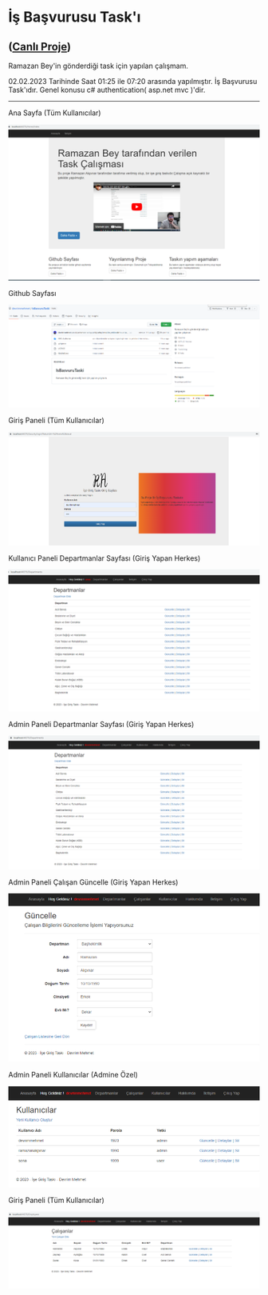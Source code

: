 # İş Başvurusu Task'ı

## ([Canlı Proje](https://ramazanbey.devrimmehmet.com/))

Ramazan Bey'in gönderdiği task için yapılan çalışmam.

02.02.2023 Tarihinde Saat 01:25 ile 07:20 arasında yapılmıştır. İş Başvurusu Task'ıdır. Genel konusu c# authentication( asp.net mvc )'dir.

----------------------------------------------

Ana Sayfa (Tüm Kullanıcılar)

![Giriş Sayfası](https://raw.githubusercontent.com/devrimmehmet/IsBasvuruTaski/main/Images/1.png)

Github Sayfası

![Giriş Sayfası](https://raw.githubusercontent.com/devrimmehmet/IsBasvuruTaski/main/Images/2.png)

Giriş Paneli (Tüm Kullanıcılar)

![Giriş Sayfası](https://raw.githubusercontent.com/devrimmehmet/IsBasvuruTaski/main/Images/3.png)

Kullanıcı Paneli Departmanlar Sayfası (Giriş Yapan Herkes)

![Giriş Sayfası](https://raw.githubusercontent.com/devrimmehmet/IsBasvuruTaski/main/Images/4.png)

Admin Paneli Departmanlar Sayfası (Giriş Yapan Herkes)

![Giriş Sayfası](https://raw.githubusercontent.com/devrimmehmet/IsBasvuruTaski/main/Images/5.png)

Admin Paneli Çalışan Güncelle (Giriş Yapan Herkes)

![Giriş Sayfası](https://raw.githubusercontent.com/devrimmehmet/IsBasvuruTaski/main/Images/6.png)

Admin Paneli Kullanıcılar (Admine Özel)

![Giriş Sayfası](https://raw.githubusercontent.com/devrimmehmet/IsBasvuruTaski/main/Images/7.png)

Giriş Paneli (Tüm Kullanıcılar)

![Giriş Sayfası](https://raw.githubusercontent.com/devrimmehmet/IsBasvuruTaski/main/Images/8.png)

